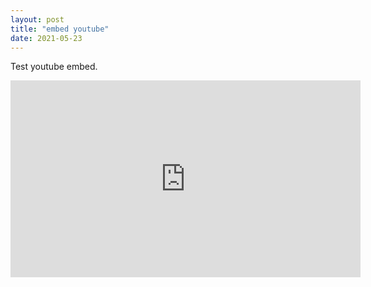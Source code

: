 ```yaml
---
layout: post
title: "embed youtube"
date: 2021-05-23
---
```


Test youtube embed.
<iframe src="https://www.youtube.com/embed/MMhZNseGtAY?start=0" width="560" height="315" frameborder="0" allowfullscreen></iframe>
<!- comment youtube iframe can start with in seconds 16/9 ratio got time learn about frameborder–>
